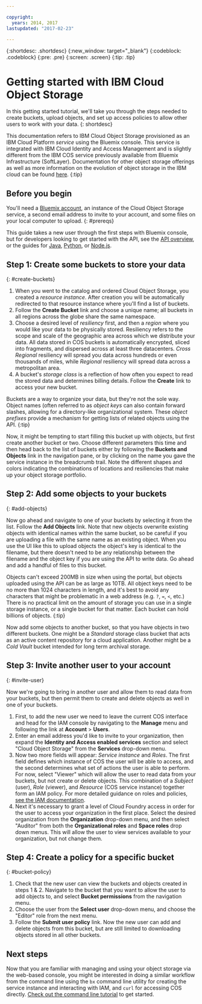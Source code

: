 ```yaml
---

copyright:
  years: 2014, 2017
lastupdated: "2017-02-23"

---
```

{:shortdesc: .shortdesc}
{:new_window: target="_blank"}
{:codeblock: .codeblock}
{:pre: .pre}
{:screen: .screen}
{:tip: .tip}


# Getting started with IBM Cloud Object Storage
In this getting started tutorial, we'll take you through the steps needed to create buckets, upload objects, and set up access policies to allow other users to work with your data.
{: shortdesc}

This documentation refers to IBM Cloud Object Storage provisioned as an IBM Cloud Platform _service_ using the Bluemix console. This service is integrated with IBM Cloud Identity and Access Management and is slightly different from the IBM COS service previously available from Bluemix Infrastructure (SoftLayer).  Documentation for other object storage offerings as well as more information on the evolution of object storage in the IBM cloud can be found [here](/about-cos.html).
{:tip}

## Before you begin
You'll need a [Bluemix account](https://console.bluemix.net/registration/), an instance of the Cloud Object Storage service, a second email address to invite to your account, and some files on your local computer to upload.
{: #prereqs}

This guide takes a new user through the first steps with Bluemix console, but for developers looking to get started with the API, see the [API overview](), or the guides for [Java](), [Python](), or [Node.js]().

## Step 1: Create some buckets to store your data
{: #create-buckets}

  1. When you went to the catalog and ordered Cloud Object Storage, you created a _resource instance_. After creation you will be automatically redirected to that resource instance where you'll find a list of buckets.
  2. Follow the **Create Bucket** link and choose a unique name; all buckets in all regions across the globe share the same namespace.
  3. Choose a desired level of _resiliency_ first, and then a _region_ where you would like your data to be physically stored. Resiliency refers to the scope and scale of the geographic area across which we distribute your data. All data stored in COS buckets is automatically encrypted, sliced into fragments, and dispersed across at least three datacenters.  _Cross Regional_ resiliency will spread you data across hundreds or even thousands of miles, while _Regional_ resiliency will spread data across a metropolitan area.
  4. A bucket's _storage class_ is a reflection of how often you expect to read the stored data and determines billing details. Follow the **Create** link to access your new bucket.

Buckets are a way to organize your data, but they're not the sole way.  Object names (often referred to as _object keys_ can also contain forward slashes, allowing for a directory-like organizational system. These _object prefixes_ provide a mechanism for getting lists of related objects using the API.
{:tip}

Now, it might be tempting to start filling this bucket up with objects, but first create another bucket or two.  Choose different parameters this time and then head back to the list of buckets either by following the **Buckets and Objects** link in the navigation pane, or by clicking on the name you gave the service instance in the breadcrumb trail. Note the different shapes and colors indicating the combinations of locations and resiliencies that make up your object storage portfolio.

## Step 2: Add some objects to your buckets
{: #add-objects}

Now go ahead and navigate to one of your buckets by selecting it from the list.  Follow the **Add Objects** link. Note that new objects overwrite existing objects with identical names within the same bucket, so be careful if you are uploading a file with the same name as an existing object.  When you use the UI like this to upload objects the object's key is identical to the filename, but there doesn't need to be any relationship between the filename and the object key if you are using the API to write data.  Go ahead and add a handful of files to this bucket.

Objects can't exceed 200MB in size when using the portal, but objects uploaded using the API can be as large as 10TB. All object keys need to be no more than 1024 characters in length, and it's best to avoid any characters that might be problematic in a web address (e.g. `?`, `=`, `<`, etc.) There is no practical limit on the amount of storage you can use in a single storage instance, or a single bucket for that matter.  Each bucket can hold billions of objects.
{:tip}

Now add some objects to another bucket, so that you have objects in two different buckets.  One might be a _Standard_ storage class bucket that acts as an active content repository for a cloud application.  Another might be a _Cold Vault_ bucket intended for long term archival storage.

## Step 3: Invite another user to your account
{: #invite-user}

Now we're going to bring in another user and allow them to read data from your buckets, but then permit them to create and delete objects as well in one of your buckets.

  1. First, to add the new user we need to leave the current COS interface and head for the IAM console by navigating to the **Manage** menu and following the link at **Account** > **Users**.
  2. Enter an email address you'd like to invite to your organization, then expand the **Identity and Access enabled services** section and select "Cloud Object Storage" from the **Services** drop-down menu.
  3. Now two more fields will appear: _Service instance_ and _Roles_. The first field defines which instance of COS the user will be able to access, and the second determines what set of actions the user is able to perform. For now, select "Viewer" which will allow the user to read data from your buckets, but not create or delete objects. This combination of a _Subject_ (user), _Role_ (viewer), and _Resource_ (COS service instance) together form an IAM policy. For more detailed guidance on roles and policies, [see the IAM documentation](https://console.stage1.bluemix.net/docs/developing/Access-Management/index.html).
  4. Next it's necessary to grant a level of Cloud Foundry access in order for the user to access your organization in the first place.  Select the desired organization from the **Organization** drop-down menu, and then select "Auditor" from both the **Organizational roles** and **Space roles** drop down menus.  This will allow the user to view services available to your organization, but not change them.

## Step 4: Create a policy for a specific bucket
{: #bucket-policy}

  1. Check that the new user can view the buckets and objects created in steps 1 & 2. Navigate to the bucket that you want to allow the user to add objects to, and select **Bucket permissions** from the navigation menu.
  2. Choose the user from the **Select user** drop-down menu, and choose the "Editor" role from the next menu.
  3. Follow the **Submit user policy** link. Now the new user can add and delete objects from this bucket, but are still limited to downloading objects stored in all other buckets.

## Next steps

Now that you are familiar with managing and using your object storage via the web-based console, you might be interested in doing a similar workflow from the command line using  the `bx` command line utility for creating the service instance and interacting with IAM, and `curl` for accessing COS directly. [Check out the command line tutorial](tutorials/gather-required-information.html) to get started.
